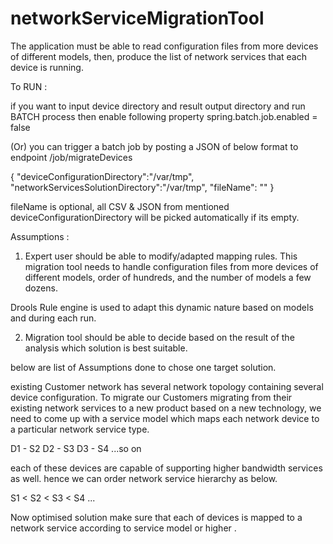 # networkServiceMigrationTool
The application must be able to read configuration files from more devices of different models, then, produce the list of network services that each device is running.


To RUN : 

if you want to input device directory and result output directory and run BATCH process then enable following property
spring.batch.job.enabled = false

(Or) you can trigger a batch job by posting a JSON of below format to endpoint /job/migrateDevices

{
    "deviceConfigurationDirectory":"/var/tmp",
    "networkServicesSolutionDirectory":"/var/tmp",
    "fileName": "" 
}

fileName is optional, all CSV & JSON from mentioned deviceConfigurationDirectory will be picked automatically if its empty.


Assumptions : 

1) Expert user should be able to modify/adapted mapping rules. This migration tool needs to handle configuration files from more devices of different models, order of hundreds, and the number of models a few dozens. 

Drools Rule engine is used to adapt this dynamic nature based on models and during each run. 

2) Migration tool should be able to decide based on the result of the analysis which solution is best suitable.  

below are list of Assumptions done to chose one target solution. 

existing Customer network has several network topology containing several device configuration. To migrate our Customers migrating from their existing network services to a new product based on a new technology, we need to come up with a service model which maps each network device to a particular network service type.

D1 - S2
D2 - S3
D3 - S4 ...so on

each of these devices are capable of supporting higher bandwidth services as well. hence we can order network service hierarchy as below. 

S1 < S2 < S3 < S4 ...

Now optimised solution make sure that each of devices is mapped to a network service according to service model or higher . 




